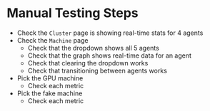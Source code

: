 # Manual Testing Steps

- Check the `Cluster` page is showing real-time stats for 4 agents
- Check the `Machine` page
  - Check that the dropdown shows all 5 agents
  - Check that the graph shows real-time data for an agent
  - Check that clearing the dropdown works
  - Check that transitioning between agents works
- Pick the GPU machine
  - Check each metric
- Pick the fake machine
  - Check each metric
